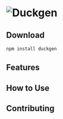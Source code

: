 # ![Duckgen](https://github.com/fairfield-programming/ducks/blob/master/.github/logo.png?raw=true)

## Download

```bash
npm install duckgen
```

## Features

## How to Use

## Contributing
